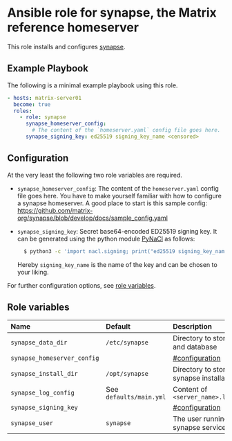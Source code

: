# Ansible role for synapse, the Matrix reference homeserver

This role installs and configures [synapse](https://github.com/matrix-org/synapse).

## Example Playbook

The following is a minimal example playbook using this role.

```yml
- hosts: matrix-server01
  become: true
  roles:
    - role: synapse
      synapse_homeserver_config:
        # The content of the `homeserver.yaml` config file goes here.
      synapse_signing_key: ed25519 signing_key_name <censored>
```

## Configuration

At the very least the following two role variables are required.

* `synapse_homeserver_config`:
  The content of the `homeserver.yaml` config file goes here.
  You have to make yourself familiar with how to configure a synapse homeserver.
  A good place to start is this sample config:
  https://github.com/matrix-org/synapse/blob/develop/docs/sample_config.yaml
* `synapse_signing_key`:
  Secret base64-encoded ED25519 signing key.
  It can be generated using the python module
  [PyNaCl](https://pynacl.readthedocs.io/)
  as follows:

  ```bash
    $ python3 -c 'import nacl.signing; print("ed25519 signing_key_name {}".format(nacl.signing.SigningKey.generate().encode(encoder=nacl.encoding.Base64Encoder).decode()))'
  ```

  Hereby `signing_key_name` is the name of the key and can be chosen to your liking.

For further configuration options, see [role variables](#role-variables).

## Role variables

| Name                        | Default                 | Description                                 |
| :-------------------------- | :---------------------- | :------------------------------------------ |
| `synapse_data_dir`          | `/etc/synapse`          | Directory to store config and database      |
| `synapse_homeserver_config` |                         | [#configuration](#configuration)            |
| `synapse_install_dir`       | `/opt/synapse`          | Directory to store the synapse installation |
| `synapse_log_config`        | See `defaults/main.yml` | Content of `<server_name>.log.config`       |
| `synapse_signing_key`       |                         | [#configuration](#configuration)            |
| `synapse_user`              | `synapse`               | The user running the synapse service        |
